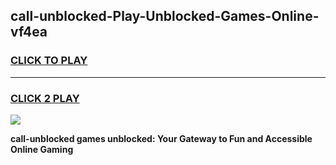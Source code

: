 
## call-unblocked-Play-Unblocked-Games-Online-vf4ea
<h3>
<a href="https://premium76.site?title=call-unblocked&ref=25A">CLICK TO PLAY</a></h3>
<hr>

<h3>
<a href="https://premium76.site?title=call-unblocked&ref=25A">CLICK 2 PLAY</a>
  
</h3>

<a href="https://premium76.site?title=call-unblocked&ref=25A"><img src="https://clearcache.store/games.png"></a>


**call-unblocked games unblocked: Your Gateway to Fun and Accessible Online Gaming**
